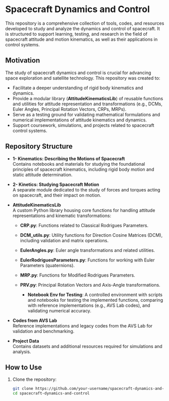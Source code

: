 # Spacecraft Dynamics and Control

This repository is a comprehensive collection of tools, codes, and resources developed to study and analyze the dynamics and control of spacecraft. It is structured to support learning, testing, and research in the field of spacecraft attitude and motion kinematics, as well as their applications in control systems.

## Motivation

The study of spacecraft dynamics and control is crucial for advancing space exploration and satellite technology. This repository was created to:

- Facilitate a deeper understanding of rigid body kinematics and dynamics.
- Provide a modular library (**AttitudeKinematicsLib**) of reusable functions and utilities for attitude representation and transformations (e.g., DCMs, Euler Angles, Principal Rotation Vectors, CRPs, MRPs).
- Serve as a testing ground for validating mathematical formulations and numerical implementations of attitude kinematics and dynamics.
- Support coursework, simulations, and projects related to spacecraft control systems.

## Repository Structure

- **1- Kinematics: Describing the Motions of Spacecraft**  
  Contains notebooks and materials for studying the foundational principles of spacecraft kinematics, including rigid body motion and static attitude determination.

- **2- Kinetics: Studying Spacecraft Motion**  
  A separate module dedicated to the study of forces and torques acting on spacecraft, and their impact on motion.

- **AttitudeKinematicsLib**  
  A custom Python library housing core functions for handling attitude representations and kinematic transformations:
  - **CRP.py**: Functions related to Classical Rodrigues Parameters.
  - **DCM_utils.py**: Utility functions for Direction Cosine Matrices (DCM), including validation and matrix operations.
  - **EulerAngles.py**: Euler angle transformations and related utilities.
  - **EulerRodriguesParameters.py**: Functions for working with Euler Parameters (quaternions).
  - **MRP.py**: Functions for Modified Rodrigues Parameters.
  - **PRV.py**: Principal Rotation Vectors and Axis-Angle transformations.

    - **Notebook Env for Testing**: A controlled environment with scripts and notebooks for testing the implemented functions, comparing with reference implementations (e.g., AVS Lab codes), and validating numerical accuracy.

- **Codes from AVS Lab**  
  Reference implementations and legacy codes from the AVS Lab for validation and benchmarking.

- **Project Data**  
  Contains datasets and additional resources required for simulations and analysis.

## How to Use

1. Clone the repository:
   ```bash
   git clone https://github.com/your-username/spacecraft-dynamics-and-control.git
   cd spacecraft-dynamics-and-control
